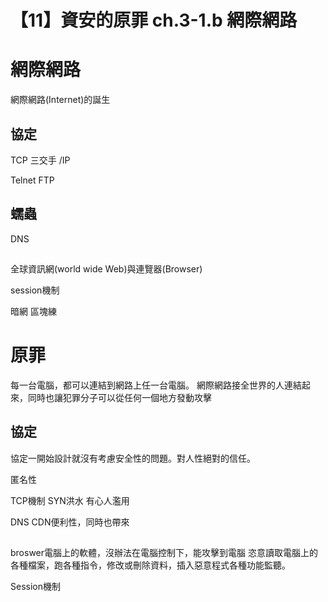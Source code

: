 # 【11】資安的原罪 ch.3-1.b 網際網路

# 網際網路

網際網路(Internet)的誕生

## 協定
TCP 三交手
/IP

Telnet 
FTP

## 蠕蟲



DNS

##
全球資訊網(world wide Web)與連覽器(Browser)

session機制


暗網
區塊練

# 原罪

每一台電腦，都可以連結到網路上任一台電腦。
網際網路接全世界的人連結起來，同時也讓犯罪分子可以從任何一個地方發動攻擊


## 協定
協定一開始設計就沒有考慮安全性的問題。對人性絕對的信任。


匿名性

TCP機制 SYN洪水
有心人濫用 

DNS CDN便利性，同時也帶來

##
broswer電腦上的軟體，沒辦法在電腦控制下，能攻擊到電腦
恣意讀取電腦上的各種檔案，跑各種指令，修改或刪除資料，插入惡意程式各種功能監聽。

Session機制
